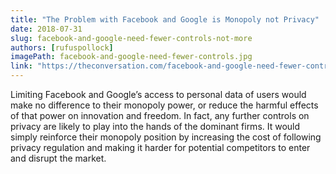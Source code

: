 ```yaml
---
title: "The Problem with Facebook and Google is Monopoly not Privacy"
date: 2018-07-31
slug: facebook-and-google-need-fewer-controls-not-more
authors: [rufuspollock]
imagePath: facebook-and-google-need-fewer-controls.jpg
link: "https://theconversation.com/facebook-and-google-need-fewer-controls-not-more-95237"
---
```


Limiting Facebook and Google’s access to personal data of users would make no difference to their monopoly power, or reduce the harmful effects of that power on innovation and freedom. In fact, any further controls on privacy are likely to play into the hands of the dominant firms. It would simply reinforce their monopoly position by increasing the cost of following privacy regulation and making it harder for potential competitors to enter and disrupt the market.
